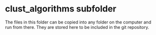 clust\_algorithms subfolder
===========================

The files in this folder can be copied into any folder on the computer and run from there. They are stored here to be included in the git repository.




